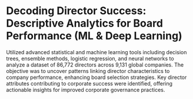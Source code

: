 # Decoding Director Success: Descriptive Analytics for Board Performance (ML & Deep Learning)

Utilized advanced statistical and machine learning tools including decision trees, ensemble methods, logistic regression, and neural networks to analyze a dataset of 86,772 directors across 9,131 global companies. The objective was to uncover patterns linking director characteristics to company performance, enhancing board selection strategies. Key director attributes contributing to corporate success were identified, offering actionable insights for improved corporate governance practices.
